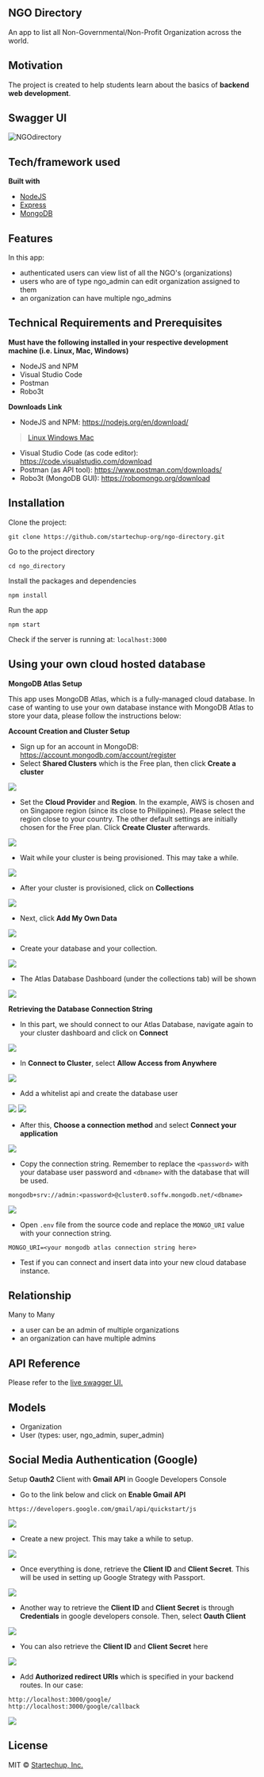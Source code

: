 ## NGO Directory
An app to list all Non-Governmental/Non-Profit Organization across the world.

## Motivation
The project is created to help students learn about the basics of **backend web development**.
 
## Swagger UI
<img src="https://res.cloudinary.com/dymspxfgk/image/upload/v1596014447/swagger_zh3nw9.png" title="NGOdirectory" alt="NGOdirectory"></a>

## Tech/framework used

<b>Built with</b>
- [NodeJS](https://nodejs.org/en/)
- [Express](https://expressjs.com/)
- [MongoDB](https://www.mongodb.com/)

## Features
In this app:
- authenticated users can view list of all the NGO's (organizations)
- users who are of type ngo_admin can edit organization assigned to them
- an organization can have multiple ngo_admins

## Technical Requirements and Prerequisites

**Must have the following installed in your respective development machine (i.e. Linux, Mac, Windows)**

- NodeJS and NPM
- Visual Studio Code
- Postman
- Robo3t

**Downloads Link**

- NodeJS and NPM: https://nodejs.org/en/download/

> <a href="https://www.digitalocean.com/community/tutorials/how-to-install-node-js-on-ubuntu-18-04"> Linux </a>
> <a href="https://www.guru99.com/download-install-node-js.html"> Windows </a>
> <a href="https://www.digitalocean.com/community/tutorials/how-to-install-node-js-and-create-a-local-development-environment-on-macos"> Mac </a>

- Visual Studio Code (as code editor): https://code.visualstudio.com/download
- Postman (as API tool): https://www.postman.com/downloads/
- Robo3t (MongoDB GUI): https://robomongo.org/download


## Installation
Clone the project:
```
git clone https://github.com/startechup-org/ngo-directory.git
```

Go to the project directory
```
cd ngo_directory
```

Install the packages and dependencies
```
npm install
```

Run the app
```
npm start
```

Check if the server is running at: `localhost:3000`

## Using your own cloud hosted database 
**MongoDB Atlas Setup**

This app uses MongoDB Atlas, which is a fully-managed cloud database. In case of wanting to use your own database instance with MongoDB Atlas to store your data, please follow the instructions below:

**Account Creation and Cluster Setup**
- Sign up for an account in MongoDB: https://account.mongodb.com/account/register
- Select **Shared Clusters** which is the Free plan, then click **Create a cluster**
<img src="https://res.cloudinary.com/dymspxfgk/image/upload/v1596030548/atlas-1_vayl5w.png">

- Set the **Cloud Provider** and **Region**. In the example, AWS is chosen and on Singapore region (since its close to Philippines). Please select the region close to your country. The other default settings are initially chosen for the Free plan. Click **Create Cluster** afterwards.
<img src="https://res.cloudinary.com/dymspxfgk/image/upload/v1596030594/atlas-2_real_f9mslk.png">

- Wait while your cluster is being provisioned. This may take a while.
<img src="https://res.cloudinary.com/dymspxfgk/image/upload/v1596030672/atlas-3_ozwdjy.png">

- After your cluster is provisioned, click on **Collections**
<img src="https://res.cloudinary.com/dymspxfgk/image/upload/v1596032007/atlas4_lusvuj.png">

- Next, click **Add My Own Data**
<img src="https://res.cloudinary.com/dymspxfgk/image/upload/v1596032092/atlas5_fbhhsw.png">

- Create your database and your collection.
<img src="https://res.cloudinary.com/dymspxfgk/image/upload/v1596032205/atlas6_xzpuyw.png">

- The Atlas Database Dashboard (under the collections tab) will be shown
<img src="https://res.cloudinary.com/dymspxfgk/image/upload/v1596032259/atlas7_zrfd82.png">

**Retrieving the Database Connection String**
- In this part, we should connect to our Atlas Database, navigate again to your cluster dashboard and click on **Connect**
<img src="https://res.cloudinary.com/dymspxfgk/image/upload/v1596032007/atlas4_lusvuj.png">

- In **Connect to Cluster**, select **Allow Access from Anywhere**
<img src="https://res.cloudinary.com/dymspxfgk/image/upload/v1596032976/atlas8_gfs0vk.png">

- Add a whitelist api and create the database user
<img src="https://res.cloudinary.com/dymspxfgk/image/upload/v1596033131/atlas8-real2_ckxyww.png">
<img src="https://res.cloudinary.com/dymspxfgk/image/upload/v1596033276/atlas-9_ixlnjz.png">

- After this, **Choose a connection method** and select **Connect your application**
<img src="https://res.cloudinary.com/dymspxfgk/image/upload/v1596033318/atlas10_pw2vdo.png">

- Copy the connection string. Remember to replace the `<password>` with your database user password and `<dbname>` with the database that will be used.
```
mongodb+srv://admin:<password>@cluster0.soffw.mongodb.net/<dbname>
```
<img src="https://res.cloudinary.com/dymspxfgk/image/upload/v1596033370/atlas11_zbykgy.png">

- Open `.env` file from the source code and replace the `MONGO_URI` value with your connection string.
```
MONGO_URI=<your mongodb atlas connection string here>
```
- Test if you can connect and insert data into your new cloud database instance.

## Relationship
Many to Many
- a user can be an admin of multiple organizations
- an organization can have multiple admins

## API Reference
Please refer to the <a href="http://34.87.81.98:3000/api-docs/"> live swagger UI. </a>

## Models
- Organization
- User (types: user, ngo_admin, super_admin)

## Social Media Authentication (Google)
Setup **Oauth2** Client with **Gmail API** in Google Developers Console
- Go to the link below and click on **Enable Gmail API**
```
https://developers.google.com/gmail/api/quickstart/js
```
<img src="https://res.cloudinary.com/dymspxfgk/image/upload/v1599096926/gauth1_bvold1.png">

- Create a new project. This may take a while to setup.
<img src="https://res.cloudinary.com/dymspxfgk/image/upload/v1599097153/gauth2_xgbqcn.png">

- Once everything is done, retrieve the **Client ID** and **Client Secret**. This will be used in setting up Google Strategy with Passport.
<img src="https://res.cloudinary.com/dymspxfgk/image/upload/v1599097444/gauth3_qxo29d.png">

- Another way to retrieve the **Client ID** and **Client Secret** is through **Credentials** in google developers console. Then, select **Oauth Client**
<img src="https://res.cloudinary.com/dymspxfgk/image/upload/v1599097928/gauth-11_y9hevv.png">

- You can also retrieve the **Client ID** and **Client Secret** here
<img src="https://res.cloudinary.com/dymspxfgk/image/upload/v1599098121/gauth5_a2upuf.png">

- Add **Authorized redirect URIs** which is specified in your backend routes. In our case: 
```
http://localhost:3000/google/
http://localhost:3000/google/callback
```
<img src="https://res.cloudinary.com/dymspxfgk/image/upload/v1599098177/gauth4_re2shd.png">

## License
MIT © [Startechup, Inc.]()
